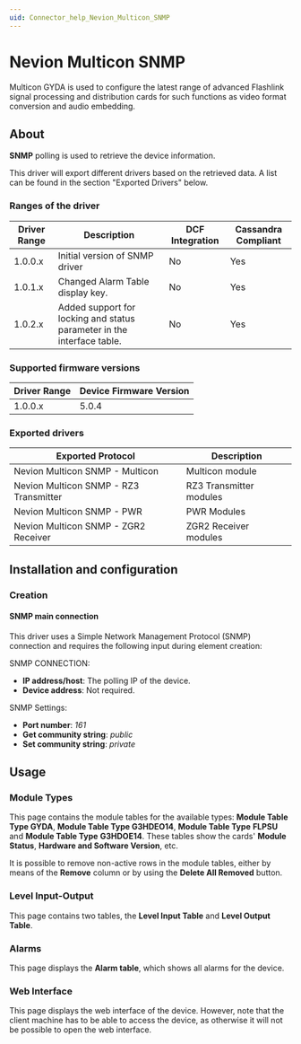 ```yaml
---
uid: Connector_help_Nevion_Multicon_SNMP
---
```


# Nevion Multicon SNMP

Multicon GYDA is used to configure the latest range of advanced Flashlink signal processing and distribution cards for such functions as video format conversion and audio embedding.

## About

**SNMP** polling is used to retrieve the device information.

This driver will export different drivers based on the retrieved data. A list can be found in the section "Exported Drivers" below.

### Ranges of the driver

| **Driver Range** | **Description**                                                        | **DCF Integration** | **Cassandra Compliant** |
|------------------|------------------------------------------------------------------------|---------------------|-------------------------|
| 1.0.0.x          | Initial version of SNMP driver                                         | No                  | Yes                     |
| 1.0.1.x          | Changed Alarm Table display key.                                       | No                  | Yes                     |
| 1.0.2.x          | Added support for locking and status parameter in the interface table. | No                  | Yes                     |

### Supported firmware versions

| **Driver Range** | **Device Firmware Version** |
|------------------|-----------------------------|
| 1.0.0.x          | 5.0.4                       |

### Exported drivers

| **Exported Protocol**                  | **Description**         |
|----------------------------------------|-------------------------|
| Nevion Multicon SNMP - Multicon        | Multicon module         |
| Nevion Multicon SNMP - RZ3 Transmitter | RZ3 Transmitter modules |
| Nevion Multicon SNMP - PWR             | PWR Modules             |
| Nevion Multicon SNMP - ZGR2 Receiver   | ZGR2 Receiver modules   |

## Installation and configuration

### Creation

#### SNMP main connection

This driver uses a Simple Network Management Protocol (SNMP) connection and requires the following input during element creation:

SNMP CONNECTION:

- **IP address/host**: The polling IP of the device.
- **Device address**: Not required.

SNMP Settings:

- **Port number**: *161*
- **Get community string**: *public*
- **Set community string**: *private*

## Usage

### Module Types

This page contains the module tables for the available types: **Module Table Type GYDA**, **Module Table Type G3HDEO14**, **Module Table Type** **FLPSU** and **Module Table Type** **G3HDOE14**. These tables show the cards' **Module Status**, **Hardware and Software Version**, etc.

It is possible to remove non-active rows in the module tables, either by means of the **Remove** column or by using the **Delete All Removed** button.

### Level Input-Output

This page contains two tables, the **Level Input Table** and **Level Output Table**.

### Alarms

This page displays the **Alarm table**, which shows all alarms for the device.

### Web Interface

This page displays the web interface of the device. However, note that the client machine has to be able to access the device, as otherwise it will not be possible to open the web interface.
